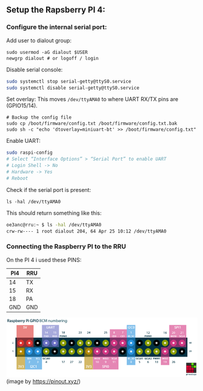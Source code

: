 ## Setup the Rapsberry PI 4:
### Configure the internal serial port:

Add user to dialout group:
```
sudo usermod -aG dialout $USER
newgrp dialout # or logoff / login
```

Disable serial console:
```bash
sudo systemctl stop serial-getty@ttyS0.service
sudo systemctl disable serial-getty@ttyS0.service
```

Set overlay:
This moves `/dev/ttyAMA0` to where UART RX/TX pins are (GPIO15/14).
```
# Backup the config file
sudo cp /boot/firmware/config.txt /boot/firmware/config.txt.bak
sudo sh -c "echo 'dtoverlay=miniuart-bt' >> /boot/firmware/config.txt"
```

Enable UART:
```bash
sudo raspi-config
# Select “Interface Options” > “Serial Port” to enable UART
# Login Shell -> No
# Hardware -> Yes
# Reboot
```

Check if the serial port is present:
```
ls -hal /dev/ttyAMA0
```

This should return something like this:
```bash
oe3anc@rru:~ $ ls -hal /dev/ttyAMA0    
crw-rw---- 1 root dialout 204, 64 Apr 25 10:12 /dev/ttyAMA0
```

### Connecting the Raspberry PI to the RRU

On the PI 4 i used these PINS:

| PI4 | RRU |
| --- | --- |
| 14  | TX  |
| 15  | RX  |
| 18  | PA  |
| GND | GND |


![PIPinout](images/PIPinout.png) (image by https://pinout.xyz/)

